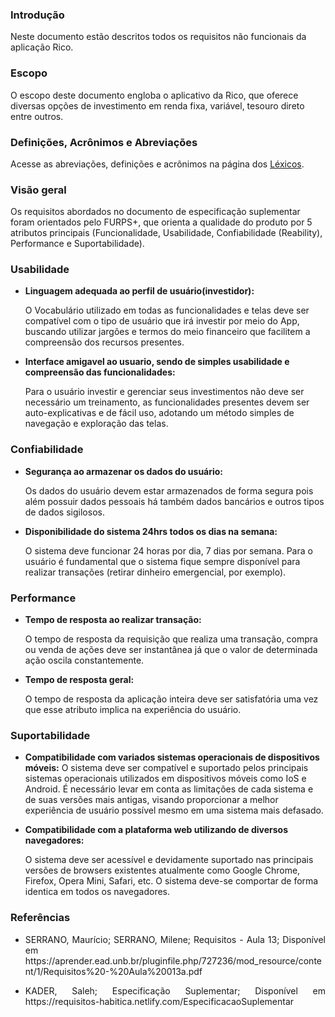 ### **Introdução**
Neste documento estão descritos todos os requisitos não funcionais da aplicação Rico.

### **Escopo**
O escopo deste documento engloba o aplicativo da Rico, que oferece diversas opções de investimento em renda fixa, variável, tesouro direto entre outros.

### **Definições, Acrônimos e Abreviações**
Acesse as abreviações, definições e acrônimos na página dos [Léxicos](https://requisitos-de-software.github.io/2019.2-Rico/Modelagem/lexicos/).

### **Visão geral**
Os requisitos abordados no documento de especificação suplementar foram orientados pelo FURPS+, que orienta a qualidade do produto por 5 atributos principais (Funcionalidade, Usabilidade, Confiabilidade (Reability), Performance e Suportabilidade).

### **Usabilidade**
- **Linguagem adequada ao perfil de usuário(investidor):**

    O Vocabulário utilizado em todas as funcionalidades e telas deve ser compatível com o tipo de usuário que irá investir por meio do App, buscando utilizar jargões e termos do meio financeiro que facilitem a compreensão dos recursos presentes.

- **Interface amigavel ao usuario, sendo  de simples usabilidade e compreensão das funcionalidades:**

    Para o usuário investir e gerenciar seus investimentos não deve ser necessário um treinamento, as funcionalidades presentes devem ser auto-explicativas e de fácil uso, adotando um método simples de navegação e exploração das telas.

### **Confiabilidade**

- **Segurança ao armazenar os dados do usuário:**

    Os dados do usuário devem estar armazenados de forma segura pois além possuir dados pessoais há também dados bancários e outros tipos de dados sigilosos.

- **Disponibilidade do sistema 24hrs todos os dias na semana:**

	O sistema deve funcionar 24 horas por dia, 7 dias por semana. Para o usuário é fundamental que o sistema fique sempre disponível para realizar transações (retirar dinheiro emergencial, por exemplo).

### **Performance**
- **Tempo de resposta ao realizar transação:**

    O tempo de resposta da requisição que realiza uma transação, compra ou venda de ações deve ser instantânea já que o valor de determinada ação oscila constantemente.

- **Tempo de resposta geral:**

	O tempo de resposta da aplicação inteira deve ser satisfatória uma vez que esse atributo implica na experiência do usuário.

### **Suportabilidade**
- **Compatibilidade com variados sistemas operacionais de dispositivos móveis:**
    O sistema deve ser compatível e suportado  pelos principais sistemas operacionais utilizados em dispositivos móveis como IoS e Android. É necessário levar em conta as limitações de cada sistema e de suas versões mais antigas, visando proporcionar a melhor experiência de usuário possível mesmo em uma sistema mais defasado.

- **Compatibilidade com a plataforma web utilizando de   diversos navegadores:**

	O sistema deve ser acessível e devidamente suportado nas principais  versões de browsers existentes atualmente como Google Chrome, Firefox, Opera Mini, Safari, etc. O sistema deve-se comportar de forma identica em todos os navegadores.


### **Referências**	

 * <p align="justify">SERRANO, Maurício; SERRANO, Milene; Requisitos - Aula 13; Disponível em https://aprender.ead.unb.br/pluginfile.php/727236/mod_resource/content/1/Requisitos%20-%20Aula%20013a.pdf</p>

 * <p align="justify">KADER, Saleh; Especificação Suplementar; Disponível em https://requisitos-habitica.netlify.com/EspecificacaoSuplementar</p>
